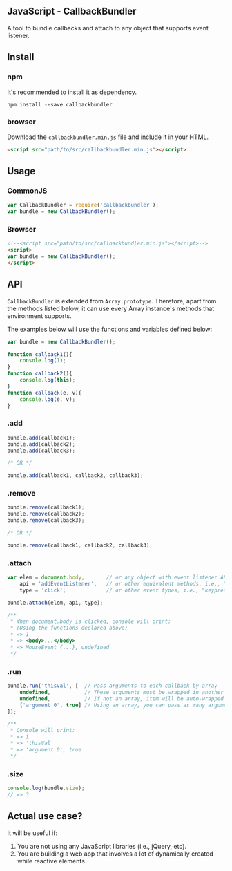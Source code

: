 ## JavaScript - CallbackBundler
A tool to bundle callbacks and attach to any object that supports event listener.

## Install

### npm

It's recommended to install it as dependency.

```console
npm install --save callbackbundler
```

### browser

Download the `callbackbundler.min.js` file and include it in your HTML.

```html
<script src="path/to/src/callbackbundler.min.js"></script>
```

## Usage

### CommonJS

```javascript
var CallbackBundler = require('callbackbundler');
var bundle = new CallbackBundler();
```

### Browser

```html
<!--<script src="path/to/src/callbackbundler.min.js"></script>-->
<script>
var bundle = new CallbackBundler();
</script>
```

## API

`CallbackBundler` is extended from `Array.prototype`. Therefore, apart from the methods listed below, it can use every Array instance's methods that environment supports.

The examples below will use the functions and variables defined below:

```javascript
var bundle = new CallbackBundler();

function callback1(){
    console.log(1);
}
function callback2(){
    console.log(this);
}
function callback(e, v){
    console.log(e, v);
}
```

### .add

```javascript
bundle.add(callback1);
bundle.add(callback2);
bundle.add(callback3);

/* OR */

bundle.add(callback1, callback2, callback3);
```

### .remove

```javascript
bundle.remove(callback1);
bundle.remove(callback2);
bundle.remove(callback3);

/* OR */

bundle.remove(callback1, callback2, callback3);
```

### .attach

```javascript
var elem = document.body,       // or any object with event listener API
    api = 'addEventListener',   // or other equivalent methods, i.e., "on"
    type = 'click';             // or other event types, i.e., "keypress"

bundle.attach(elem, api, type);

/**
 * When document.body is clicked, console will print:
 * (Using the functions declared above)
 * => 1
 * => <body>...</body>
 * => MouseEvent {...}, undefined
 */
```

### .run

```javascript
bundle.run('thisVal', [  // Pass arguments to each callback by array
    undefined,           // These arguments must be wrapped in another array
    undefined,           // If not an array, item will be auto-wrapped in a new array
    ['argument 0', true] // Using an array, you can pass as many arguments as you want
]);

/**
 * Console will print:
 * => 1
 * => 'thisVal'
 * => 'argument 0', true
 */
```

### .size

```javascript
console.log(bundle.size);
// => 3
```

## Actual use case?

It will be useful if:

1. You are not using any JavaScript libraries (i.e., jQuery, etc).
2. You are building a web app that involves a lot of dynamically created while reactive elements.